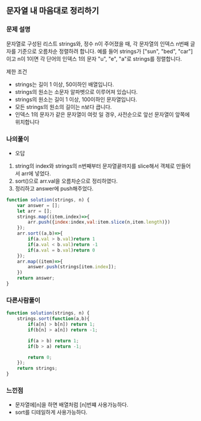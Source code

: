 ## 문자열 내 마음대로 정리하기

### 문제 설명
문자열로 구성된 리스트 strings와, 정수 n이 주어졌을 때, 각 문자열의 인덱스 n번째 글자를 기준으로 오름차순 정렬하려 합니다. 예를 들어 strings가 ["sun", "bed", "car"]이고 n이 1이면 각 단어의 인덱스 1의 문자 "u", "e", "a"로 strings를 정렬합니다.

제한 조건
- strings는 길이 1 이상, 50이하인 배열입니다.
- strings의 원소는 소문자 알파벳으로 이루어져 있습니다.
- strings의 원소는 길이 1 이상, 100이하인 문자열입니다.
- 모든 strings의 원소의 길이는 n보다 큽니다.
- 인덱스 1의 문자가 같은 문자열이 여럿 일 경우, 사전순으로 앞선 문자열이 앞쪽에 위치합니다

### 나의풀이 
- 오답
1. string의 index와 strings의 n번째부터 문자열끝까지를 slice해서 객체로 만들어서 arr에 넣었다.
2. sort()으로 arr.val을 오름차순으로 정리하였다.
3. 정리하고 answer에 push해주었다.
```jsx
function solution(strings, n) {
    var answer = [];
    let arr = [];
    strings.map((item,index)=>{
        arr.push({index:index,val:item.slice(n,item.length)})
    });    
    arr.sort((a,b)=>{
        if(a.val > b.val)return 1
        if(a.val < b.val)return -1
        if(a.val = b.val)return 0
    });
    arr.map((item)=>{
        answer.push(strings[item.index]);
    })
    return answer;
}
```
### 다른사람풀이
```jsx
function solution(strings, n) {
    strings.sort(function(a,b){
        if(a[n] > b[n]) return 1;
        if(b[n] > a[n]) return -1;

        if(a > b) return 1;
        if(b > a) return -1;

        return 0;
    });
    return strings;
}
```

### 느낀점
- 문자열에[n]을 하면 배열처럼 [n]번쨰 사용가능하다.
- sort를 디테일하게 사용가능하다. 
